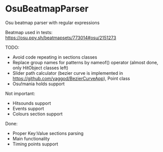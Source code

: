 # OsuBeatmapParser
Osu beatmap parser with regular expressions

Beatmap used in tests: https://osu.ppy.sh/beatmapsets/773014#osu/2151273

TODO:
  - Avoid code repeating in sections classes
  - Replace group names for patterns by nameof() operator (almost done, only HitObject classes left)
  - Slider path calculator (bezier curve is implemented in https://github.com/yaggod/BezierCurveApp), Point class
  - Osu!mania holds support

Not important:
  - Hitsounds support
  - Events support
  - Colours section support

Done:
- Proper Key:Value sections parsing 
- Main functionality
- Timing points support
